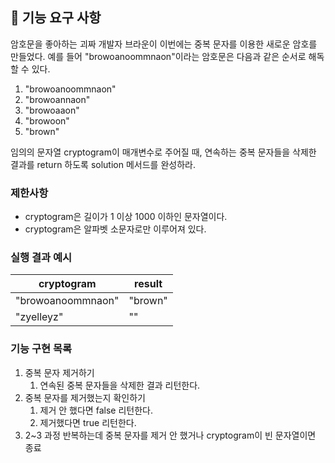 ## 🚀 기능 요구 사항

암호문을 좋아하는 괴짜 개발자 브라운이 이번에는 중복 문자를 이용한 새로운 암호를 만들었다. 예를 들어 "browoanoommnaon"이라는 암호문은 다음과 같은 순서로 해독할 수 있다.

1. "browoanoommnaon"
2. "browoannaon"
3. "browoaaon"
4. "browoon"
5. "brown"

임의의 문자열 cryptogram이 매개변수로 주어질 때, 연속하는 중복 문자들을 삭제한 결과를 return 하도록 solution 메서드를 완성하라.

### 제한사항

- cryptogram은 길이가 1 이상 1000 이하인 문자열이다.
- cryptogram은 알파벳 소문자로만 이루어져 있다.

### 실행 결과 예시

| cryptogram | result |
| --- | --- |
| "browoanoommnaon" | "brown" |
| "zyelleyz" | "" |

### 기능 구현 목록

1. 중복 문자 제거하기
   1. 연속된 중복 문자들을 삭제한 결과 리턴한다.
2. 중복 문자를 제거했는지 확인하기
   1. 제거 안 했다면 false 리턴한다.
   2. 제거했다면 true 리턴한다.
3. 2~3 과정 반복하는데 중복 문자를 제거 안 했거나 cryptogram이 빈 문자열이면 종료
   